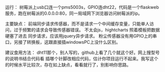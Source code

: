 运行：
树莓派上usb口连一个pms5003s，GPIO连dht22，代码是一个flaskweb服务，跑在树莓派的0.0.0.0:80，同一局域网下浏览器访问树莓派的ip。

主要缺点：
前端同步请求传感器，而不是请求一个中间缓存变量，只能单人访问，过于频繁的请求会导致传感器错误。
不太会js，hightcharts 照着模板把数据硬塞了进去 同步请求，应该用jquery异步请求。
粉尘传感器没有用GPIO上的串口，另接了转换板，这跟直接插windowsPC上没什么区别。

建议食用方法：
dht11那个，别人写的，github上看了几个就这个好。网上搜型号的说明书结合代码看
插哪个针脚改相应代码，估计你项目运行不起来。我写这个的时候水平比较次，存在如上缺点，看看就行了，别影响你思路。




